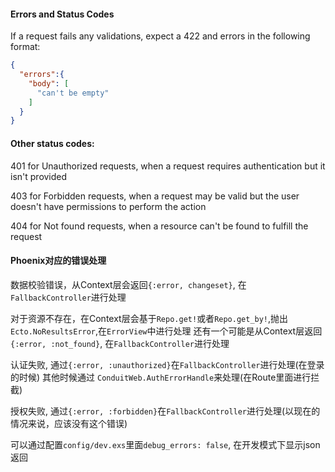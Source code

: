 #### Errors and Status Codes

If a request fails any validations, expect a 422 and errors in the following format:

```JSON
{
  "errors":{
    "body": [
      "can't be empty"
    ]
  }
}
```

#### Other status codes:

401 for Unauthorized requests, when a request requires authentication but it isn't provided

403 for Forbidden requests, when a request may be valid but the user doesn't have permissions to perform the action

404 for Not found requests, when a resource can't be found to fulfill the request

#### Phoenix对应的错误处理

数据校验错误，从Context层会返回`{:error, changeset}`, 在`FallbackController`进行处理

对于资源不存在，在Context层会基于`Repo.get!`或者`Repo.get_by!`,抛出`Ecto.NoResultsError`,在`ErrorView`中进行处理
还有一个可能是从Context层返回`{:error, :not_found}`, 在`FallbackController`进行处理

认证失败, 通过`{:error, :unauthorized}`在`FallbackController`进行处理(在登录的时候)
其他时候通过 `ConduitWeb.AuthErrorHandle`来处理(在Route里面进行拦截)

授权失败, 通过`{:error, :forbidden}`在`FallbackController`进行处理(以现在的情况来说，应该没有这个错误)

可以通过配置`config/dev.exs`里面`debug_errors: false`, 在开发模式下显示json返回